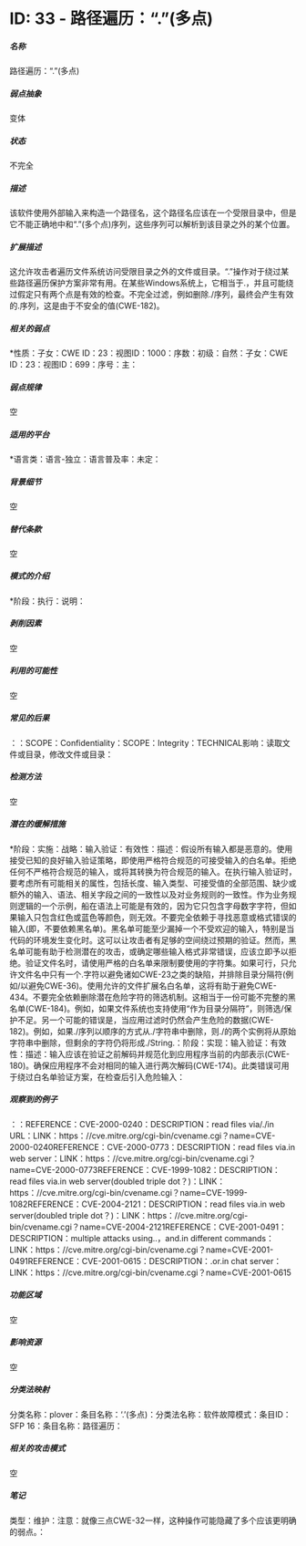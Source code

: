 # ID: 33 - 路径遍历：“.”(多点)
<h5>名称</h5>路径遍历：“.”(多点)
<h5>弱点抽象</h5>变体
<h5>状态</h5>不完全
<h5>描述</h5>该软件使用外部输入来构造一个路径名，这个路径名应该在一个受限目录中，但是它不能正确地中和“.”(多个点)序列，这些序列可以解析到该目录之外的某个位置。
<h5>扩展描述</h5>这允许攻击者遍历文件系统访问受限目录之外的文件或目录。“.”操作对于绕过某些路径遍历保护方案非常有用。在某些Windows系统上，它相当于.，并且可能绕过假定只有两个点是有效的检查。不完全过滤，例如删除./序列，最终会产生有效的.序列，这是由于不安全的值(CWE-182)。
<h5>相关的弱点</h5>*性质：子女：CWE ID：23：视图ID：1000：序数：初级：自然：子女：CWE ID：23：视图ID：699：序号：主：
<h5>弱点规律</h5>空
<h5>适用的平台</h5>*语言类：语言-独立：语言普及率：未定：
<h5>背景细节</h5>空
<h5>替代条款</h5>空
<h5>模式的介绍</h5>*阶段：执行：说明：
<h5>剥削因素</h5>空
<h5>利用的可能性</h5>空
<h5>常见的后果</h5>：：SCOPE：Confidentiality：SCOPE：Integrity：TECHNICAL影响：读取文件或目录，修改文件或目录：
<h5>检测方法</h5>空
<h5>潜在的缓解措施</h5>*阶段：实施：战略：输入验证：有效性：描述：假设所有输入都是恶意的。使用接受已知的良好输入验证策略，即使用严格符合规范的可接受输入的白名单。拒绝任何不严格符合规范的输入，或将其转换为符合规范的输入。在执行输入验证时，要考虑所有可能相关的属性，包括长度、输入类型、可接受值的全部范围、缺少或额外的输入、语法、相关字段之间的一致性以及对业务规则的一致性。作为业务规则逻辑的一个示例，船在语法上可能是有效的，因为它只包含字母数字字符，但如果输入只包含红色或蓝色等颜色，则无效。不要完全依赖于寻找恶意或格式错误的输入(即，不要依赖黑名单)。黑名单可能至少漏掉一个不受欢迎的输入，特别是当代码的环境发生变化时。这可以让攻击者有足够的空间绕过预期的验证。然而，黑名单可能有助于检测潜在的攻击，或确定哪些输入格式非常错误，应该立即予以拒绝。验证文件名时，请使用严格的白名单来限制要使用的字符集。如果可行，只允许文件名中只有一个.字符以避免诸如CWE-23之类的缺陷，并排除目录分隔符(例如/以避免CWE-36)。使用允许的文件扩展名白名单，这将有助于避免CWE-434。不要完全依赖删除潜在危险字符的筛选机制。这相当于一份可能不完整的黑名单(CWE-184)。例如，如果文件系统也支持使用“作为目录分隔符”，则筛选/保护不足。另一个可能的错误是，当应用过滤时仍然会产生危险的数据(CWE-182)。例如，如果./序列以顺序的方式从./字符串中删除，则./的两个实例将从原始字符串中删除，但剩余的字符仍将形成./String.：阶段：实现：输入验证：有效性：描述：输入应该在验证之前解码并规范化到应用程序当前的内部表示(CWE-180)。确保应用程序不会对相同的输入进行两次解码(CWE-174)。此类错误可用于绕过白名单验证方案，在检查后引入危险输入：
<h5>观察到的例子</h5>：：REFERENCE：CVE-2000-0240：DESCRIPTION：read files via/./in URL：LINK：https：//cve.mitre.org/cgi-bin/cvename.cgi？name=CVE-2000-0240REFERENCE：CVE-2000-0773：DESCRIPTION：read files via.in web server：LINK：https：//cve.mitre.org/cgi-bin/cvename.cgi？name=CVE-2000-0773REFERENCE：CVE-1999-1082：DESCRIPTION：read files via.in web server(doubled triple dot？)：LINK：https：//cve.mitre.org/cgi-bin/cvename.cgi？name=CVE-1999-1082REFERENCE：CVE-2004-2121：DESCRIPTION：read files via.in web server(doubled triple dot？)：LINK：https：//cve.mitre.org/cgi-bin/cvename.cgi？name=CVE-2004-2121REFERENCE：CVE-2001-0491：DESCRIPTION：multiple attacks using..，and.in different commands：LINK：https：//cve.mitre.org/cgi-bin/cvename.cgi？name=CVE-2001-0491REFERENCE：CVE-2001-0615：DESCRIPTION：.or.in chat server：LINK：https：//cve.mitre.org/cgi-bin/cvename.cgi？name=CVE-2001-0615
<h5>功能区域</h5>空
<h5>影响资源</h5>空
<h5>分类法映射</h5>分类名称：plover：条目名称：‘.’(多点)：分类法名称：软件故障模式：条目ID：SFP 16：条目名称：路径遍历：
<h5>相关的攻击模式</h5>空
<h5>笔记</h5>类型：维护：注意：就像三点CWE-32一样，这种操作可能隐藏了多个应该更明确的弱点。：

